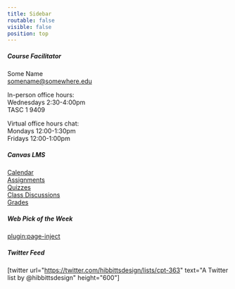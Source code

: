 ```yaml
---
title: Sidebar
routable: false
visible: false
position: top
---
```


##### Course Facilitator
Some Name  
<somename@somewhere.edu>   

In-person office hours:  
Wednesdays 2:30-4:00pm  
TASC 1 9409  

Virtual office hours chat:  
Mondays 12:00-1:30pm   
Fridays 12:00-1:00pm

##### Canvas LMS
[Calendar](https://sso.canvaslms.com/calendar)  
[Assignments](https://sso.canvaslms.com/courses/1413912/assignments)  
[Quizzes](https://sso.canvaslms.com/courses/1413912/quizzes)  
[Class Discussions](https://sso.canvaslms.com/courses/1413912/discussion_topics)  
[Grades](https://sso.canvaslms.com/courses/1413912/grades)  

##### Web Pick of the Week
[plugin:page-inject](/web-pick-of-the-week/)

##### Twitter Feed
[twitter url="https://twitter.com/hibbittsdesign/lists/cpt-363" text="A Twitter list by @hibbittsdesign" height="600"]
